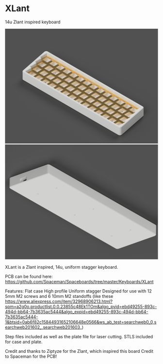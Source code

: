 # XLant
 14u Zlant inspired keyboard


![TopView](https://github.com/dingusxmcgee/XLant/blob/master/Renders/Xlant-Top-Angled.png?raw=true)
![BackView](https://github.com/dingusxmcgee/XLant/blob/master/Renders/XLant-Bottom-Angled.png?raw=true)

XLant is a Zlant inspired, 14u, uniform stagger keyboard.

PCB can be found here: https://github.com/Spaceman/Spaceboards/tree/master/Keyboards/XLant

Features:
Flat case
High profile
Uniform stagger
Designed for use with 12 5mm M2 screws and 6 10mm M2 standoffs (like these https://www.aliexpress.com/item/32968906213.html?spm=a2g0o.productlist.0.0.23855c48Ek1TOm&algo_pvid=ebd49255-893c-494d-bb64-7b3635ac5444&algo_expid=ebd49255-893c-494d-bb64-7b3635ac5444-1&btsid=0ab6f82c15844931652106648e0566&ws_ab_test=searchweb0_0,searchweb201602_,searchweb201603_)

Step files included as well as the plate file for laser cutting.
STLS included for case and plate.

Credit and thanks to Ziptyze for the Zlant, which inspired this board
Credit to Spaceman for the PCB!
